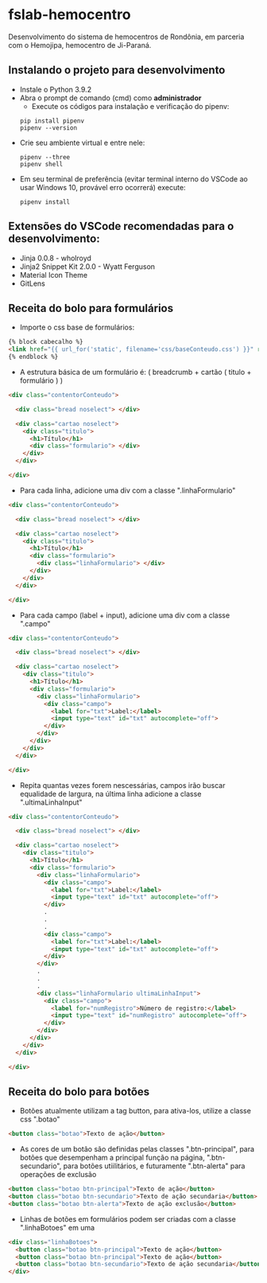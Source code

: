 # fslab-hemocentro
Desenvolvimento do sistema de hemocentros de Rondônia, em parceria com o Hemojipa, hemocentro de Ji-Paraná.

## Instalando o projeto para desenvolvimento
* Instale o Python 3.9.2
* Abra o prompt de comando (cmd) como **administrador**
  * Execute os códigos para instalação e verificação do pipenv:
  ```
  pip install pipenv
  pipenv --version
  ```
* Crie seu ambiente virtual e entre nele:
  ```
  pipenv --three
  pipenv shell
  ```
* Em seu terminal de preferência (evitar terminal interno do VSCode ao usar Windows 10, provável erro ocorrerá) execute:
  ```
  pipenv install
  ```

## Extensões do VSCode recomendadas para o desenvolvimento:
  * Jinja 0.0.8 - wholroyd
  * Jinja2 Snippet Kit 2.0.0 - Wyatt Ferguson
  * Material Icon Theme 
  * GitLens

## Receita do bolo para formulários
  * Importe o css base de formulários:
  ```html
  {% block cabecalho %}
  <link href="{{ url_for('static', filename='css/baseConteudo.css') }}" rel="stylesheet">
  {% endblock %}
  ```
  * A estrutura básica de um formulário é: ( breadcrumb + cartão ( titulo + formulário ) )
  ```html
  <div class="contentorConteudo">

    <div class="bread noselect"> </div>

    <div class="cartao noselect"> 
      <div class="titulo">
        <h1>Título</h1>
        <div class="formulario"> </div>
      </div>
    </div>

  </div>
  ```
  * Para cada linha, adicione uma div com a classe ".linhaFormulario"
  ```html
  <div class="contentorConteudo">

    <div class="bread noselect"> </div>

    <div class="cartao noselect"> 
      <div class="titulo">
        <h1>Título</h1>
        <div class="formulario"> 
          <div class="linhaFormulario"> </div>
        </div>
      </div>
    </div>

  </div>
  ```
  * Para cada campo (label + input), adicione uma div com a classe ".campo"
  ```html
  <div class="contentorConteudo">

    <div class="bread noselect"> </div>

    <div class="cartao noselect"> 
      <div class="titulo">
        <h1>Título</h1>
        <div class="formulario"> 
          <div class="linhaFormulario"> 
            <div class="campo">
              <label for="txt">Label:</label>
              <input type="text" id="txt" autocomplete="off">
            </div>
          </div>
        </div>
      </div>
    </div>

  </div>
  ```
  * Repita quantas vezes forem nescessárias, campos irão buscar equalidade de largura, na última linha adicione a classe ".ultimaLinhaInput"
  ```html
  <div class="contentorConteudo">

    <div class="bread noselect"> </div>

    <div class="cartao noselect"> 
      <div class="titulo">
        <h1>Título</h1>
        <div class="formulario"> 
          <div class="linhaFormulario"> 
            <div class="campo">
              <label for="txt">Label:</label>
              <input type="text" id="txt" autocomplete="off">
            </div>
            .
            .
            .
            <div class="campo">
              <label for="txt">Label:</label>
              <input type="text" id="txt" autocomplete="off">
            </div>
          </div>
          .
          .
          .
          <div class="linhaFormulario ultimaLinhaInput"> 
            <div class="campo">
              <label for="numRegistro">Número de registro:</label>
              <input type="text" id="numRegistro" autocomplete="off">
            </div>
          </div>
        </div>
      </div>
    </div>

  </div>
  ```
## Receita do bolo para botões
  * Botões atualmente utilizam a tag button, para ativa-los, utilize a classe css ".botao"
  ```html
  <button class="botao">Texto de ação</button>
  ```
  * As cores de um botão são definidas pelas classes ".btn-principal", para botões que desempenham a principal função na página, ".btn-secundario", para botões utiilitários, e futuramente ".btn-alerta" para operações de exclusão
  ```html
  <button class="botao btn-principal">Texto de ação</button>
  <button class="botao btn-secundario">Texto de ação secundaria</button>
  <button class="botao btn-alerta">Texto de ação exclusão</button>
  ```
  * Linhas de botões em formulários podem ser criadas com a classe ".linhaBotoes" em uma <div>
  ```html
  <div class="linhaBotoes">
    <button class="botao btn-principal">Texto de ação</button>
    <button class="botao btn-principal">Texto de ação</button>
    <button class="botao btn-secundario">Texto de ação secundaria</button>
  </div>
  ```